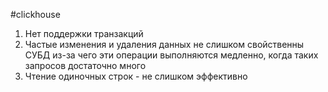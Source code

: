 #clickhouse 
1. Нет поддержки транзакций
2. Частые изменения и удаления данных не слишком свойственны СУБД из-за чего эти операции выполняются медленно, когда таких запросов достаточно много
3. Чтение одиночных строк - не слишком эффективно